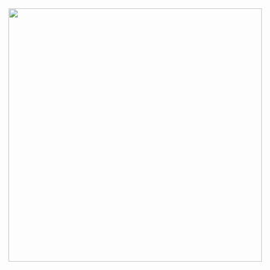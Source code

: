 <img src="https://github.com/hetgondaliya40/CORE_FLUTTER_PR.2-Designer/assets/132036737/6579e891-8881-40fe-86c0-96e1ccc78c08" width=500>
